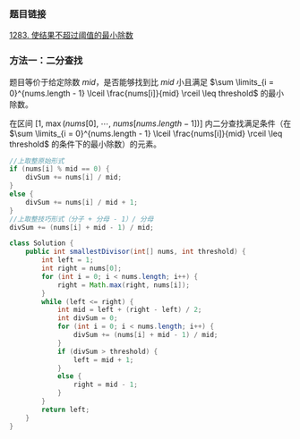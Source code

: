 ### 题目链接
[1283. 使结果不超过阈值的最小除数](https://leetcode.cn/problems/find-the-smallest-divisor-given-a-threshold)

### 方法一：二分查找
题目等价于给定除数 $mid$，是否能够找到比 $mid$ 小且满足 $\sum \limits_{i = 0}^{nums.length - 1} \lceil \frac{nums[i]}{mid} \rceil \leq threshold$ 的最小除数。

在区间 $[1, \ \max(nums[0], \ \cdots, \ nums[nums.length - 1])]$ 内二分查找满足条件（在 $\sum \limits_{i = 0}^{nums.length - 1} \lceil \frac{nums[i]}{mid} \rceil \leq threshold$ 的条件下的最小除数）的元素。

```Java
//上取整原始形式
if (nums[i] % mid == 0) {
    divSum += nums[i] / mid;
}
else {
    divSum += nums[i] / mid + 1;
}
//上取整技巧形式（分子 + 分母 - 1）/ 分母
divSum += (nums[i] + mid - 1) / mid;
```

```Java
class Solution {
    public int smallestDivisor(int[] nums, int threshold) {
        int left = 1;
        int right = nums[0];
        for (int i = 0; i < nums.length; i++) {
            right = Math.max(right, nums[i]);
        }
        while (left <= right) {
            int mid = left + (right - left) / 2;
            int divSum = 0;
            for (int i = 0; i < nums.length; i++) {
                divSum += (nums[i] + mid - 1) / mid;
            }
            if (divSum > threshold) {
                left = mid + 1;
            }
            else {
                right = mid - 1;
            }
        }
        return left;
    }
}
```